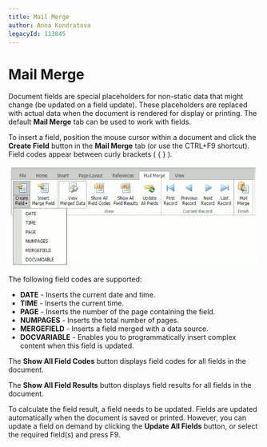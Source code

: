 ```yaml
---
title: Mail Merge
author: Anna Kondratova
legacyId: 113845
---
```

# Mail Merge
Document fields are special placeholders for non-static data that might change (be updated on a field update). These placeholders are replaced with actual data when the document is rendered for display or printing. The default **Mail Merge** tab can be used to work with fields.


To insert a field, position the mouse cursor within a document and click the **Create Field** button in the **Mail Merge** tab (or use the CTRL+F9 shortcut). Field codes appear between curly brackets ( { } ).

![EUD_ASPxRichEdit_MailMerge_CreateField](../../images/img118711.png)

The following field codes are supported:

* **DATE** - Inserts the current date and time.
* **TIME** - Inserts the current time.
* **PAGE** - Inserts the number of the page containing the field.
* **NUMPAGES** - Inserts the total number of pages.
* **MERGEFIELD** - Inserts a field merged with a data source.
* **DOCVARIABLE** - Enables you to programmatically insert complex content when this field is updated.



The **Show All Field Codes** button displays field codes for all fields in the document.

The **Show All Field Results** button displays field results for all fields in the document.

To calculate the field result, a field needs to be updated. Fields are updated automatically when the document is saved or printed. However, you can update a field on demand by clicking the **Update All Fields** button, or select the required field(s) and press F9.

